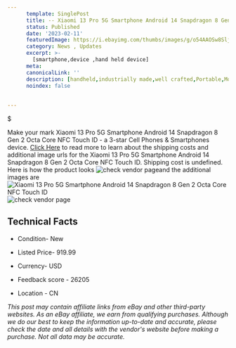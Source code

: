```yaml
---
      template: SinglePost
      title: -- Xiaomi 13 Pro 5G Smartphone Android 14 Snapdragon 8 Gen 2 Octa Core NFC Touch ID
      status: Published
      date: '2023-02-11'
      featuredImage: https://i.ebayimg.com/thumbs/images/g/o54AAOSw8SljlqKk/s-l225.jpg
      category: News , Updates
      excerpt: >-
        [smartphone,device ,hand held device]
      meta:
      canonicalLink: ''
      description: [handheld,industrially made,well crafted,Portable,Mobile,Compact,Convenient,Lightweight,Maneuverable,Man-portable,Miniature,Carriable,Hand-held,Light,Holdable,Transportable,Mobile device,Pocket-sized,On-the-go,Wireless,Cordless,Compact size,Convenient size, smartphone,device ,hand held device]
      noindex: false
      
        
---
```

$

Make your mark Xiaomi 13 Pro 5G Smartphone Android 14 Snapdragon 8 Gen 2 Octa Core NFC Touch ID - a 3-star Cell Phones & Smartphones device. [Click Here](https://www.ebay.com/itm/204183396548?hash=item2f8a4760c4%3Ag%3Ao54AAOSw8SljlqKk&mkevt=1&mkcid=1&mkrid=711-53200-19255-0&campid=%253CePNCampaignId%253E&customid=%253CreferenceId%253E&toolid=10049) to read more to learn about the shipping costs and additional image urls for the Xiaomi 13 Pro 5G Smartphone Android 14 Snapdragon 8 Gen 2 Octa Core NFC Touch ID. Shipping cost is undefined. Here is how the product looks ![check vendor page](https://i.ebayimg.com/thumbs/images/g/o54AAOSw8SljlqKk/s-l225.jpg)and the additional images are![Xiaomi 13 Pro 5G Smartphone Android 14 Snapdragon 8 Gen 2 Octa Core NFC Touch ID](https://i.ebayimg.com/images/g/o54AAOSw8SljlqKk/s-l960.jpg)![check vendor page](https://origin-galleryplus.ebayimg.com/ws/web/204183396548_2_0_1/225x225.jpg,https://origin-galleryplus.ebayimg.com/ws/web/204183396548_3_0_1/225x225.jpg,https://origin-galleryplus.ebayimg.com/ws/web/204183396548_4_0_1/225x225.jpg,https://origin-galleryplus.ebayimg.com/ws/web/204183396548_5_0_1/225x225.jpg,https://origin-galleryplus.ebayimg.com/ws/web/204183396548_6_0_1/225x225.jpg,https://origin-galleryplus.ebayimg.com/ws/web/204183396548_7_0_1/225x225.jpg,https://origin-galleryplus.ebayimg.com/ws/web/204183396548_8_0_1/225x225.jpg,https://origin-galleryplus.ebayimg.com/ws/web/204183396548_9_0_1/225x225.jpg,https://origin-galleryplus.ebayimg.com/ws/web/204183396548_10_0_1/225x225.jpg)



 ## Technical Facts 



     
      

 - Condition- New 


      

 - Listed Price- 919.99 


      

 - Currency- USD 


      

 - Feedback score - 26205 


      

 - Location - CN 


      
      

 *_This post may contain affiliate links from eBay and other third-party websites. As an eBay affiliate, we earn from qualifying purchases. Although we do our best to keep the information up-to-date and accurate, please check the date and all details with the vendor's website before making a purchase. Not all data may be accurate._*






